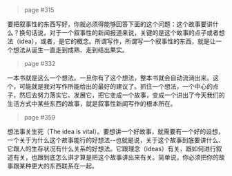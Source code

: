 > page #315

要把叙事性的东西写好，你就必须得能够回答下面的这个问题：这个故事要讲什么？换句话说，对于一个叙事性的新闻报道来说，关键的是这个故事的点子或者想法（idea），或者，是它的概念。所谓写作，所谓写一个叙事性的东西，就是让一个想法从诞生一直走到成熟、走到结出果实。

> page #332

一本书就是这么一个想法。一旦你有了这个想法，整本书就会自动流淌出来。这个，可能就是我对写作所能给出的最好的建议了。抓住一个想法，一个中心的点子，然后去努力落实它、发展它，把它变成一个故事，变成一个讲出了今天我们的生活方式中某些东西的故事，就是叙事性新闻写作的根本所在。

> page #359

想法事关生死（The idea is vital）。要想讲一个好故事，就需要有一个好的设想，一个关于为什么这个故事能行的好想法--也就是说，关于这个故事到底要讲什么、它跟人的生存状况有什么关系的好想法。它跟理念（ideas）有关，跟如何进行叙述有关，也跟到底怎么讲才算是把这个故事讲出来有关。简单说，你必须把你的故事跟某种更大的东西联系在一起。